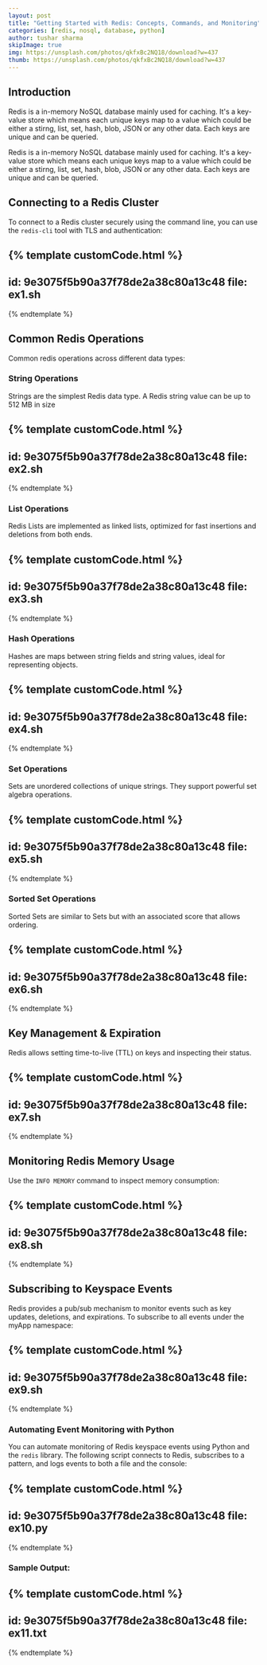 ```yaml
---
layout: post
title: "Getting Started with Redis: Concepts, Commands, and Monitoring"
categories: [redis, nosql, database, python]
author: tushar sharma
skipImage: true
img: https://unsplash.com/photos/qkfxBc2NQ18/download?w=437
thumb: https://unsplash.com/photos/qkfxBc2NQ18/download?w=437
---
```


## Introduction

Redis is a in-memory NoSQL database mainly used for caching. It's a key-value store which means each unique keys map to a value which could be either a stirng, list, set, hash, blob, JSON or any other data. Each keys are unique and can be queried.<!-- truncate_here --> 

Redis is a in-memory NoSQL database mainly used for caching. It's a key-value store which means each unique keys map to a value which could be either a stirng, list, set, hash, blob, JSON or any other data. Each keys are unique and can be queried.

## Connecting to a Redis Cluster

To connect to a Redis cluster securely using the command line, you can use the `redis-cli` tool with TLS and authentication:



{% template  customCode.html %}
---
id: 9e3075f5b90a37f78de2a38c80a13c48
file: ex1.sh
---
{% endtemplate %}

## Common Redis Operations

Common redis operations across different data types:

###  String Operations

Strings are the simplest Redis data type. A Redis string value can be up to 512 MB in size

{% template  customCode.html %}
---
id: 9e3075f5b90a37f78de2a38c80a13c48
file: ex2.sh
---
{% endtemplate %}

### List Operations

Redis Lists are implemented as linked lists, optimized for fast insertions and deletions from both ends.

{% template  customCode.html %}
---
id: 9e3075f5b90a37f78de2a38c80a13c48
file: ex3.sh
---
{% endtemplate %}

### Hash Operations

Hashes are maps between string fields and string values, ideal for representing objects.

{% template  customCode.html %}
---
id: 9e3075f5b90a37f78de2a38c80a13c48
file: ex4.sh
---
{% endtemplate %}

### Set Operations

Sets are unordered collections of unique strings. They support powerful set algebra operations.

{% template  customCode.html %}
---
id: 9e3075f5b90a37f78de2a38c80a13c48
file: ex5.sh
---
{% endtemplate %}

### Sorted Set Operations

Sorted Sets are similar to Sets but with an associated score that allows ordering.

{% template  customCode.html %}
---
id: 9e3075f5b90a37f78de2a38c80a13c48
file: ex6.sh
---
{% endtemplate %}

## Key Management & Expiration

Redis allows setting time-to-live (TTL) on keys and inspecting their status.

{% template  customCode.html %}
---
id: 9e3075f5b90a37f78de2a38c80a13c48
file: ex7.sh
---
{% endtemplate %}

## Monitoring Redis Memory Usage

Use the `INFO MEMORY` command to inspect memory consumption:

{% template  customCode.html %}
---
id: 9e3075f5b90a37f78de2a38c80a13c48
file: ex8.sh
---
{% endtemplate %}


## Subscribing to Keyspace Events

Redis provides a pub/sub mechanism to monitor events such as key updates, deletions, and expirations. To subscribe to all events under the myApp namespace:

{% template  customCode.html %}
---
id: 9e3075f5b90a37f78de2a38c80a13c48
file: ex9.sh
---
{% endtemplate %}


### Automating Event Monitoring with Python


You can automate monitoring of Redis keyspace events using Python and the `redis` library. The following script connects to Redis, subscribes to a pattern, and logs events to both a file and the console:

{% template  customCode.html %}
---
id: 9e3075f5b90a37f78de2a38c80a13c48
file: ex10.py
---
{% endtemplate %}

### **Sample Output:**

{% template  customCode.html %}
---
id: 9e3075f5b90a37f78de2a38c80a13c48
file: ex11.txt
---
{% endtemplate %}